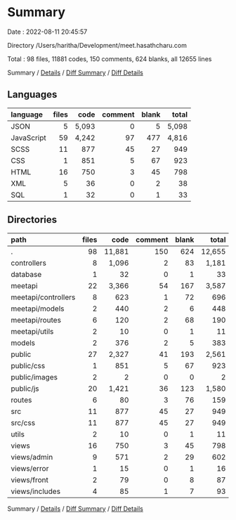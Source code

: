 # Summary

Date : 2022-08-11 20:45:57

Directory /Users/haritha/Development/meet.hasathcharu.com

Total : 98 files,  11881 codes, 150 comments, 624 blanks, all 12655 lines

Summary / [Details](details.md) / [Diff Summary](diff.md) / [Diff Details](diff-details.md)

## Languages
| language | files | code | comment | blank | total |
| :--- | ---: | ---: | ---: | ---: | ---: |
| JSON | 5 | 5,093 | 0 | 5 | 5,098 |
| JavaScript | 59 | 4,242 | 97 | 477 | 4,816 |
| SCSS | 11 | 877 | 45 | 27 | 949 |
| CSS | 1 | 851 | 5 | 67 | 923 |
| HTML | 16 | 750 | 3 | 45 | 798 |
| XML | 5 | 36 | 0 | 2 | 38 |
| SQL | 1 | 32 | 0 | 1 | 33 |

## Directories
| path | files | code | comment | blank | total |
| :--- | ---: | ---: | ---: | ---: | ---: |
| . | 98 | 11,881 | 150 | 624 | 12,655 |
| controllers | 8 | 1,096 | 2 | 83 | 1,181 |
| database | 1 | 32 | 0 | 1 | 33 |
| meetapi | 22 | 3,366 | 54 | 167 | 3,587 |
| meetapi/controllers | 8 | 623 | 1 | 72 | 696 |
| meetapi/models | 2 | 440 | 2 | 6 | 448 |
| meetapi/routes | 6 | 120 | 2 | 68 | 190 |
| meetapi/utils | 2 | 10 | 0 | 1 | 11 |
| models | 2 | 376 | 2 | 5 | 383 |
| public | 27 | 2,327 | 41 | 193 | 2,561 |
| public/css | 1 | 851 | 5 | 67 | 923 |
| public/images | 2 | 2 | 0 | 0 | 2 |
| public/js | 20 | 1,421 | 36 | 123 | 1,580 |
| routes | 6 | 80 | 3 | 76 | 159 |
| src | 11 | 877 | 45 | 27 | 949 |
| src/css | 11 | 877 | 45 | 27 | 949 |
| utils | 2 | 10 | 0 | 1 | 11 |
| views | 16 | 750 | 3 | 45 | 798 |
| views/admin | 9 | 571 | 2 | 29 | 602 |
| views/error | 1 | 15 | 0 | 1 | 16 |
| views/front | 2 | 79 | 0 | 8 | 87 |
| views/includes | 4 | 85 | 1 | 7 | 93 |

Summary / [Details](details.md) / [Diff Summary](diff.md) / [Diff Details](diff-details.md)